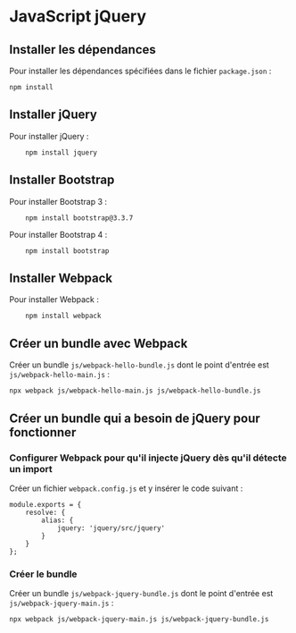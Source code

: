 # JavaScript jQuery

## Installer les dépendances

Pour installer les dépendances spécifiées dans le fichier `package.json` :

    npm install

## Installer jQuery

Pour installer jQuery :

		npm install jquery

## Installer Bootstrap

Pour installer Bootstrap 3 :

		npm install bootstrap@3.3.7

Pour installer Bootstrap 4 :

		npm install bootstrap

## Installer Webpack

Pour installer Webpack :

		npm install webpack

## Créer un bundle avec Webpack

Créer un bundle `js/webpack-hello-bundle.js` dont le point d'entrée est `js/webpack-hello-main.js` :

    npx webpack js/webpack-hello-main.js js/webpack-hello-bundle.js

## Créer un bundle qui a besoin de jQuery pour fonctionner

### Configurer Webpack pour qu'il injecte jQuery dès qu'il détecte un import

Créer un fichier `webpack.config.js` et y insérer le code suivant :

    module.exports = {
        resolve: {
            alias: {
                jquery: 'jquery/src/jquery'
            }
        }
    };

### Créer le bundle

Créer un bundle `js/webpack-jquery-bundle.js` dont le point d'entrée est `js/webpack-jquery-main.js` :

    npx webpack js/webpack-jquery-main.js js/webpack-jquery-bundle.js

